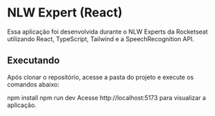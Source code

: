 # NLW Expert (React)
Essa aplicação foi desenvolvida durante o NLW Experts da Rocketseat utilizando React, TypeScript, Tailwind e a SpeechRecognition API.

## Executando
Após clonar o repositório, acesse a pasta do projeto e execute os comandos abaixo:

npm install
npm run dev
Acesse http://localhost:5173 para visualizar a aplicação.
